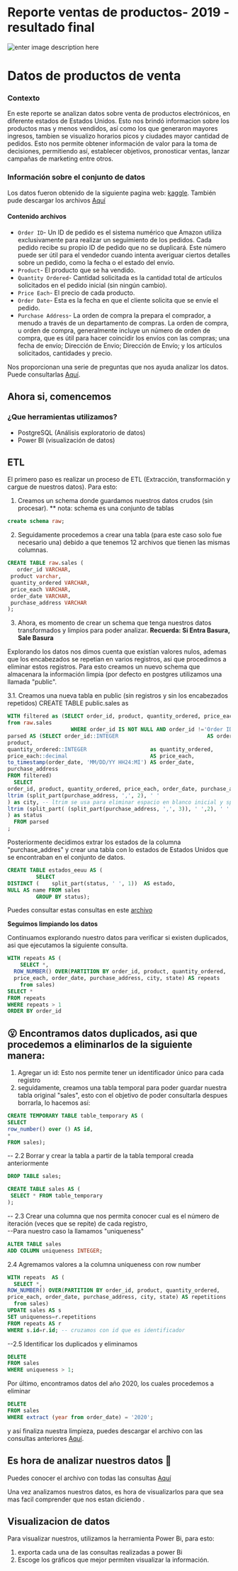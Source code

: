 # Reporte ventas de productos- 2019 - resultado final 

![enter image description here](https://github.com/Yulivel06/proyecto_sales/blob/master/reporte_sales.jpg)
> 
# Datos de productos de venta

### Contexto 

En este reporte se analizan datos sobre venta de productos electrónicos, en diferente estados de Estados Unidos. Esto nos brindó informacion sobre los productos mas y menos vendidos, así como los que generaron mayores ingresos, tambien se visualizo horarios picos y ciudades mayor cantidad de pedidos. 
Esto nos permite obtener información de valor para la toma de decisiones, permitiendo así, establecer objetivos, pronosticar ventas, lanzar campañas de marketing entre otros. 

### Información sobre el conjunto de datos 

Los datos fueron obtenido de la siguiente pagina web: [kaggle](https://www.kaggle.com/datasets/knightbearr/sales-product-data). 
También pude descargar los archivos [Aquí](https://github.com/Yulivel06/proyecto_sales/tree/master/dataset)

#### **Contenido archivos**

-   `Order ID`- Un ID de pedido es el sistema numérico que Amazon utiliza exclusivamente para realizar un seguimiento de los pedidos. Cada pedido recibe su propio ID de pedido que no se duplicará. Este número puede ser útil para el vendedor cuando intenta averiguar ciertos detalles sobre un pedido, como la fecha o el estado del envío.
-   `Product`- El producto que se ha vendido.
-   `Quantity Ordered`- Cantidad solicitada es la cantidad total de artículos solicitados en el pedido inicial (sin ningún cambio).
-   `Price Each`- El precio de cada producto.
-   `Order Date`- Esta es la fecha en que el cliente solicita que se envíe el pedido.
-   `Purchase Address`- La orden de compra la prepara el comprador, a menudo a través de un departamento de compras. La orden de compra, u orden de compra, generalmente incluye un número de orden de compra, que es útil para hacer coincidir los envíos con las compras; una fecha de envío; Dirección de Envio; Dirección de Envío; y los artículos solicitados, cantidades y precio.

Nos proporcionan una serie de preguntas que nos ayuda analizar los datos. Puede consultarlas [Aquí](https://github.com/Yulivel06/proyecto_sales/blob/master/preguntas.txt).

## Ahora si, comencemos 

 ### ¿Que herramientas utilizamos?
 
 -   PostgreSQL (Análisis exploratorio de datos)
-   Power BI (visualización de datos)

## ETL 
El primero paso es realizar un proceso de ETL (Extracción, transformación y cargue de nuestros datos). 
Para esto: 

 1. Creamos un schema donde guardamos nuestros datos crudos (sin procesar).
 ** nota: schema es una conjunto de tablas
 
 ``` sql
 create schema raw;
 ```

2. Seguidamente procedemos a crear una tabla (para este caso solo fue necesario una) debido a que tenemos 12 archivos que tienen las mismas columnas. 

 ``` sql
 CREATE TABLE raw.sales (  
    order_id VARCHAR,  
  product varchar,  
  quantity_ordered VARCHAR,  
  price_each VARCHAR,  
  order_date VARCHAR,  
  purchase_address VARCHAR  
);  
``` 

3.  Ahora, es momento de crear un schema que tenga nuestros datos transformados y limpios para poder analizar. 
 **Recuerda: Si Entra Basura, Sale Basura**
 
Explorando los datos nos dimos cuenta que existían valores nulos, ademas que los encabezados se repetian en varios registros, asi que procedimos a eliminar estos registros.
Para esto creamos un nuevo schema que almacenara la información limpia (por defecto en postgres utilizamos una llamada "public". 

 3.1. Creamos una nueva tabla en public (sin registros y sin los encabezados repetidos) 
 CREATE TABLE public.sales as  
  
   ``` sql
 WITH filtered as (SELECT order_id, product, quantity_ordered, price_each, order_date, purchase_address -- tabla con valores no nulos y diferente a string  
  from raw.sales  
                       WHERE order_id IS NOT NULL AND order_id !='Order ID' ),  
  parsed AS (SELECT order_id::INTEGER                            AS order_id, -- asignamos los tipos de datos para cada columna  
  product,  
  quantity_ordered::INTEGER                    as quantity_ordered,  
  price_each::decimal                          AS price_each,  
  to_timestamp(order_date, 'MM/DD/YY HH24:MI') AS order_date,  
  purchase_address  
  FROM filtered)  
     SELECT  
  order_id, product, quantity_ordered, price_each, order_date, purchase_address,  
  ltrim (split_part(purchase_address, ',', 2), ' '  
  ) as city, -- ltrim se usa para eliminar espacio en blanco inicial y split para extraer la ciudad de la direccion  
  ltrim (split_part( (split_part(purchase_address, ',', 3)), ' ',2), ' '  
  ) as status  
     FROM parsed  
;
```

Posteriormente decidimos extrar los estados de la columna "purchase_addres" y crear una tabla con lo estados de Estados Unidos que se encontraban en el conjunto de datos. 
   ``` sql
   CREATE TABLE estados_eeuu AS (  
            SELECT  
 DISTINCT (    split_part(status, ' ', 1))  AS estado,  
 NULL AS name FROM sales  
            GROUP BY status);
 ```
 
 Puedes consultar estas consultas en este  [archivo](https://github.com/Yulivel06/proyecto_sales/blob/master/base_datos_cargue.sql)

**Seguimos limpiando los datos**

Continuamos explorando nuestro datos para verificar si existen duplicados, asi que ejecutamos la siguiente consulta. 
``` sql
WITH repeats AS (  
    SELECT *,  
  ROW_NUMBER() OVER(PARTITION BY order_id, product, quantity_ordered,  
  price_each, order_date, purchase_address, city, state) AS repeats  
    from sales)  
SELECT *  
FROM repeats  
WHERE repeats > 1  
ORDER BY order_id
 ```
 :open_mouth: Encontramos datos duplicados, asi que procedemos a eliminarlos de la siguiente manera: 
-  
1. Agregar un id: Esto nos permite tener un identificador único para cada registro
2.  seguidamente,  creamos una tabla temporal para poder guardar nuestra tabla original "sales", esto con el  objetivo de poder consultarla despues borrarla, lo hacemos así:  
  ``` sql
CREATE TEMPORARY TABLE table_temporary AS (  
SELECT  
  row_number() over () AS id,
  *  
FROM sales);  
  ```
  
-- 2.2 Borrar y crear la tabla a partir de la tabla temporal creada anteriormente
  
   ``` sql
DROP TABLE sales;  
   ```
     
   ```sql 
CREATE TABLE sales AS (  
    SELECT * FROM table_temporary  
);  
   ```
  
-- 2.3 Crear una columna que nos permita conocer cual es el número de iteración (veces que se repite) de cada registro,  
--Para nuestro caso la llamamos "uniqueness"  
  ```sql 
ALTER TABLE sales  
ADD COLUMN uniqueness INTEGER;  
   ```
2.4 Agremamos valores a la columna uniqueness con row number  
  ```sql 
WITH repeats  AS (  
    SELECT *,  
  ROW_NUMBER() OVER(PARTITION BY order_id, product, quantity_ordered,  
  price_each, order_date, purchase_address, city, state) AS repetitions  
    from sales)  
UPDATE sales AS s  
SET uniqueness=r.repetitions  
FROM repeats AS r  
WHERE s.id=r.id; -- cruzamos con id que es identificador  
  ```
  
--2.5 Identificar los duplicados y eliminamos  
   ```sql 
DELETE  
FROM sales  
WHERE uniqueness > 1;  
   ```
  
Por último,  encontramos datos del año 2020, los cuales procedemos a eliminar  
   ```sql 
DELETE  
FROM sales  
WHERE extract (year from order_date) = '2020';
 ```
y así finaliza nuestra limpieza, puedes descargar el archivo con las consultas anteriores [Aquí](https://github.com/Yulivel06/proyecto_sales/blob/master/limpieza_duplicados.sql).

## Es hora de analizar nuestros datos :mag_right:

Puedes conocer el archivo con todas las consultas [Aquí](https://github.com/Yulivel06/proyecto_sales/blob/master/analisis_datos.sql)

Una vez analizamos nuestros datos, es hora de visualizarlos para que sea mas facil comprender que nos estan diciendo .

## Visualizacion de datos
 
Para visualizar nuestros, utilizamos la herramienta Power Bi, para esto: 

1. exporta cada una de las consultas realizadas a power Bi 
2.  Escoge los gráficos que mejor permiten visualizar la información. 

 
